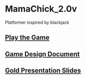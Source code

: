 # MamaChick_2.0v
Platformer inspired by blackjack

## [Play the Game](https://play.unity.com/mg/other/mamachick_gold_build)

## [Game Design Document](https://docs.google.com/document/d/1DIdDQicoc2tzeicHaqRpezNrMyfghuxSIYCXHeo6f08/edit#heading=h.a2s9dmlvwxp2)

## [Gold Presentation Slides](https://docs.google.com/presentation/d/1JLnsKLyFmHb_k_yttrtShvD7zzileBw4lP8AUnmliVk/edit#slide=id.g29f97bc5a4f_0_474)


